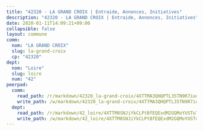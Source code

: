 ```yaml
---
title: "42320 - LA GRAND CROIX | Entraide, Annonces, Initiatives"
description: "42320 - LA GRAND CROIX | Entraide, Annonces, Initiatives"
date: 2020-01-11T14:09:21+09:00
collapsible: false
layout: commune
comm:
  nom: "LA GRAND CROIX"
  slug: la-grand-croix
  cp: "42320"
dept:
  nom: "Loire"
  slug: loire
  num: "42"
peerpad:
  comm:
    read_path: /r/markdown/42320_la-grand-croix/4XTTMA3QHQPTL35TN9R7iuq4LtL96PLH5AptGHAMEyTwBYuVX
    write_path: /w/markdown/42320_la-grand-croix/4XTTMA3QHQPTL35TN9R7iuq4LtL96PLH5AptGHAMEyTwBYuVX-K3TgU4KorXQs5W5vu6uq6n4nGXrHC9TXUCRvRFPePVFedvvRkqaqy1B9p4yPiRy5QcDKjdfWU7Gq2PeDLMkxGn4MVWkPtVEvppY6Xjg5N5hCPnHvaNAgXGFGKch3DwUye5XmvwGy
  dept:
    read_path: /r/markdown/42_loire/4XTTM8SNJiYkCLPtBfEQExdM2GQMoYUSTuTytLrQfQVaaYJeW
    write_path: /w/markdown/42_loire/4XTTM8SNJiYkCLPtBfEQExdM2GQMoYUSTuTytLrQfQVaaYJeW-K3TgUi5YJecchkttgL3M6Pu99u8hH2akRrHDb4XXZXATCvGiyzrNbe23fQbzNYiKWDR2re6vQN4Gxv5BQ2dayjGg1AqxtpHRtgi6cm74UeqjVtXM2ZJFa6mvBKTRc4s3X6tJYycN
---
```


